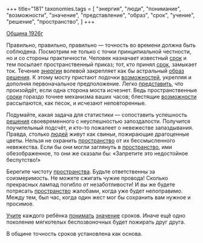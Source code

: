 +++
title="181"
taxonomies.tags = [
 "энергия",
 "люди",
 "понимание",
 "возможности",
 "значение",
 "представление",
 "образ",
 "срок",
 "учение",
 "решение",
 "пространство",
]
+++

[Община 1926г](/agni/1926)

Правильно, правильно, правильно — точность во времени должна быть соблюдена. Посмотрим не только с точки принципиальной честности, но и со стороны практичности. Человек назначает известный [срок](/tags/срок) и тем посылает пространственный приказ; тот, кто принял [срок](/tags/срок), замыкает ток. Течение [энергии](/tags/энергия) волевой закрепляет как бы астральный [образ](/tags/образ) [решения](/tags/решение). К этому мосту пристают лодочки [возможностей](/tags/[возможности](/tags/возможности)), укрепляя и дополняя первоначальное предположение. Легко [представить](/tags/представление), что произойдёт, если одна сторона моста исчезнет. Ведь пространственные [сроки](/tags/срок) гораздо точнее механизма ваших часов; блестящие [возможности](/tags/возможности) рассыпаются, как песок, и исчезают неповторенные.   

Подумайте, какая задача для статистики — сопоставить успешность [решения](/tags/решение) своевременного с неуспешностью запоздалости. Получится поучительный подсчёт, и кто-то пожалеет о невежестве запаздывания. Правда, столько [людей](/tags/люди) живут как свиньи, пожирающие драгоценные цветы. Нельзя не охранить [пространство](/tags/пространство) от их бессмысленного невежества. Если бы они могли заглянуть в [пространство](/tags/пространство), ими обезображенное, то они же сказали бы: «Запретите это недостойное беспутство!»   

Берегите чистоту [пространства](/tags/пространство). Будьте ответственны за соизмеримость. Не можете сжигать чужие провода! Сколько прекрасных лампад погибло от незаботливости! И вы же будете потрясать [пространство](/tags/пространство) жалобами, когда уже будет непоправимо. Между тем, был час, когда один жест мог бы сохранить вам нужное и просимое.   

[Учите](/tags/учение) каждого ребёнка [понимать](/tags/понимание) [значение](/tags/значение) сроков. Иначе ещё одно поколение мягкотелых беспозвоночных будет пожирать друг друга.   

В общине точность сроков установлена как основа.   

